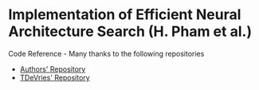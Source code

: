 # Implementation of Efficient Neural Architecture Search (H. Pham et al.)


Code Reference - Many thanks to the following repositories

* [Authors' Repository](https://github.com/melodyguan/enas/blob/master)
* [TDeVries' Repository](https://github.com/TDeVries/enas_pytorch/blob/master)
